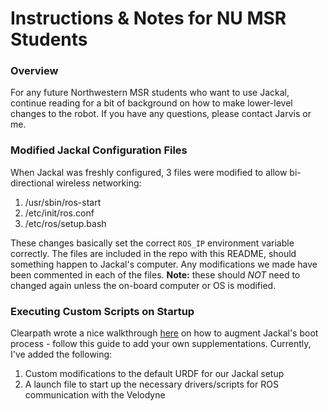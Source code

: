 Instructions & Notes for NU MSR Students
==============
### Overview
For any future Northwestern MSR students who want to use Jackal, continue reading for a bit of background on how to make lower-level changes to the robot. If you have any questions, please contact Jarvis or me.

### Modified Jackal Configuration Files
When Jackal was freshly configured, 3 files were modified to allow bi-directional wireless networking:

1. /usr/sbin/ros-start
2. /etc/init/ros.conf
3. /etc/ros/setup.bash

These changes basically set the correct `ROS_IP` environment variable correctly. The files are included in the repo with this README, should something happen to Jackal's computer. Any modifications we made have been commented in each of the files. **Note:** these should *NOT* need to changed again unless the on-board computer or OS is modified.

### Executing Custom Scripts on Startup
Clearpath wrote a nice walkthrough [here][1] on how to augment Jackal's boot process - follow this guide to add your own supplementations. Currently, I've added the following:

1. Custom modifications to the default URDF for our Jackal setup
2. A launch file to start up the necessary drivers/scripts for ROS communication with the Velodyne

<!-- Links -->
[1]: https://www.clearpathrobotics.com/assets/guides/jackal/startup.html
